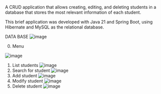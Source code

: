 A CRUD application that allows creating, editing, and deleting students in a database that stores the most relevant information of each student.

This brief application was developed with Java 21 and Spring Boot, using Hibernate and MySQL as the relational database.

DATA BASE
![image](https://github.com/user-attachments/assets/764760b0-e4d8-4ba4-b770-3a64fcff1039)

0. Menu

![image](https://github.com/user-attachments/assets/6b3064bf-a5e6-4ab1-99ca-c5ab3891f310)

1. List students
![image](https://github.com/user-attachments/assets/4d3c5501-cc3f-452a-bb67-aadac6b455c8)
2. Search for student
![image](https://github.com/user-attachments/assets/13b07b3b-06b7-491e-9da4-cf6f76c37bbe)
3. Add student
 ![image](https://github.com/user-attachments/assets/6f2c2b03-c24d-4066-9f3c-6ff3cfe27d07)
4. Modify student
![image](https://github.com/user-attachments/assets/e9ac66c2-2d80-4846-86e6-dba8bed480ab)
5. Delete student
![image](https://github.com/user-attachments/assets/9658060b-ca1f-4166-a345-6bceaed1aee7)


